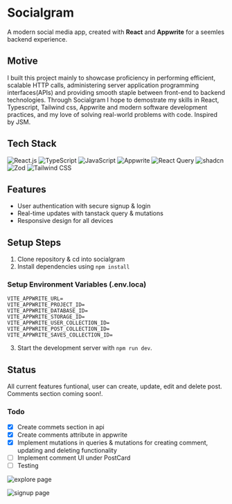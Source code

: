 # Socialgram

A modern social media app, created with **React** and **Appwrite** for a seemles backend experience.

## Motive

I built this project mainly to showcase proficiency in performing efficient, scalable HTTP calls, administering server application programming interfaces(APIs) and providing smooth staple between front-end to backend technologies.
Through Socialgram I hope to demostrate my skills in React, Typescript, Tailwind css, Appwrite and modern software development practices, and my love of solving real-world problems with code. Inspired by JSM.

## Tech Stack

![React.js](https://img.shields.io/badge/React.js-61DAFB?style=for-the-badge&logo=react&logoColor=white)
![TypeScript](https://img.shields.io/badge/TypeScript-3178C6?style=for-the-badge&logo=typescript&logoColor=white)
![JavaScript](https://img.shields.io/badge/JavaScript-F7DF1E?style=for-the-badge&logo=javascript&logoColor=black)
![Appwrite](https://img.shields.io/badge/Appwrite-F02E65?style=for-the-badge&logo=appwrite&logoColor=white)
![React Query](https://img.shields.io/badge/React_Query-FF4154?style=for-the-badge&logo=react-query&logoColor=white)
![shadcn](https://img.shields.io/badge/shadcn-F59E0B?style=for-the-badge&logo=radix-ui&logoColor=white)
![Zod](https://img.shields.io/badge/Zod-00897B?style=for-the-badge&logo=dependabot&logoColor=white)
![Tailwind CSS](https://img.shields.io/badge/Tailwind_CSS-06B6D4?style=for-the-badge&logo=tailwindcss&logoColor=white)

## Features

- User authentication with secure signup & login
- Real-time updates with tanstack query & mutations
- Responsive design for all devices

## Setup Steps

1. Clone repository & cd into socialgram
2. Install dependencies using `npm install`

### Setup Environment Variables (.env.loca)

```
VITE_APPWRITE_URL=
VITE_APPWRITE_PROJECT_ID=
VITE_APPWRITE_DATABASE_ID=
VITE_APPWRITE_STORAGE_ID=
VITE_APPWRITE_USER_COLLECTION_ID=
VITE_APPWRITE_POST_COLLECTION_ID=
VITE_APPWRITE_SAVES_COLLECTION_ID=
```

3. Start the development server with `npm run dev`.

## Status

All current features funtional, user can create, update, edit and delete post. Comments section coming soon!.

### Todo

- [x] Create commets section in api
- [x] Create comments attribute in appwrite
- [x] Implement mutations in queries & mutations for creating comment, updating and deleting functionality
- [ ] Implement comment UI under PostCard
- [ ] Testing

![explore page](public/assets/images/explore.png)

![signup page](public/assets/images/signup.png)
